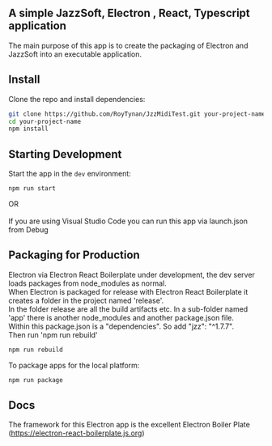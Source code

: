 ## A simple JazzSoft, Electron , React, Typescript application

The main purpose of this app is to create the packaging of Electron and JazzSoft into an executable application.<br>

## Install

Clone the repo and install dependencies:

```bash
git clone https://github.com/RoyTynan/JzzMidiTest.git your-project-name
cd your-project-name
npm install
```

## Starting Development

Start the app in the `dev` environment:

```bash
npm run start
```

OR<br><br>
If you are using Visual Studio Code you can run this app via launch.json from Debug<br>

## Packaging for Production

Electron via Electron React Boilerplate under development, the dev server loads packages from node_modules as normal.<br>
When Electron is packaged for release with Electron React Boilerplate it creates a folder in the project named 'release'.<br>
In the folder release are all the build artifacts etc. In a sub-folder named 'app' there is another node_modules and another  package.json file.<br>
Within this package.json is a "dependencies".
So add  "jzz": "^1.7.7".<br>
Then run  'npm run rebuild'<br>


```bash
npm run rebuild
```

To package apps for the local platform:

```bash
npm run package
```

## Docs

The framework for this Electron app is the excellent Electron Boiler Plate (https://electron-react-boilerplate.js.org)



